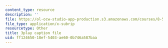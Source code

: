 ```yaml
---
content_type: resource
description: ''
file: https://ol-ocw-studio-app-production.s3.amazonaws.com/courses/8-591j-systems-biology-fall-2014/ff12465018ef5403ae600b746a587baa_Cn5K8R8cEiI.vtt
file_type: application/x-subrip
resourcetype: Other
title: 3play caption file
uid: ff124650-18ef-5403-ae60-0b746a587baa
---
```

